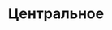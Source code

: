 --- 
title: "Центральное" 
site: "www.centralnoe.in.ua" 
town: "Евпатория" 
tel: ["+7 978 714 87 97, +7 978 714 87 67, +38 06569 2-49-40, +38 099 008 85 69, +38 098 218 88 48"] 
address: "Россия, АР Крым, Евпатория, Интернациональная 95" 
mail: "" 
--- 